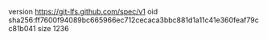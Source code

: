 version https://git-lfs.github.com/spec/v1
oid sha256:ff7600f94089bc665966ec712cecaca3bbc881d1a11c41e360feaf79cc81b041
size 1236
